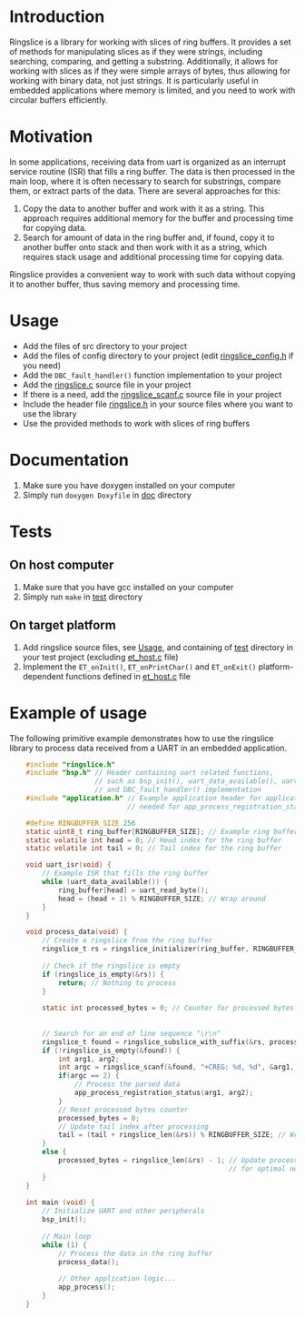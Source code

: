 # Introduction

Ringslice is a library for working with slices of ring buffers. It provides a set
of methods for manipulating slices as if they were strings, including searching,
comparing, and getting a substring. Additionally, it allows
for working with slices as if they were simple arrays of bytes, thus allowing
for working with binary data, not just strings.
It is particularly useful in embedded applications where memory is limited,
and you need to work with circular buffers efficiently.

# Motivation

In some applications, receiving data from uart is organized as an interrupt
service routine (ISR) that fills a ring buffer.
The data is then processed in the main loop, where it is often necessary to
search for substrings, compare them, or extract parts of the data.
There are several approaches for this:
1. Copy the data to another buffer and work with it as a string. This approach requires
additional memory for the buffer and processing time for copying data.
2. Search for amount of data in the ring buffer and, if found, copy it
to another buffer onto stack and then work with it as a string, which
requires stack usage and additional processing time for copying data.

Ringslice provides a convenient way to work with such data without copying it
to another buffer, thus saving memory and processing time.
 
# Usage

- Add the files of src directory to your project
- Add the files of config directory to your project (edit [ringslice_config.h](./src/config/ringslice_config.h) if you need)
- Add the `DBC_fault_handler()` function implementation to your project
- Add the [ringslice.c](./src/ringslice.c) source file in your project
- If there is a need, add the [ringslice_scanf.c](./src/ringslice_scanf.c) source file in your project
- Include the header file [ringslice.h](./src/ringslice.h) in your source files where you want to use the library
- Use the provided methods to work with slices of ring buffers

# Documentation

1. Make sure you have doxygen installed on your computer
2. Simply run `doxygen Doxyfile` in [doc](./doc) directory

# Tests

## On host computer

1. Make sure that you have gcc installed on your computer
2. Simply run `make` in [test](./test) directory

## On target platform

1. Add ringslice source files, see [Usage](#Usage), and containing of [test](./test) directory in your test project (excluding [et_host.c](./test/et/et_host.c) file)
2. Implement the `ET_onInit()`, `ET_onPrintChar()` and `ET_onExit()` platform-dependent functions defined in [et_host.c](./test/et/et_host.c) file

# Example of usage

The following primitive example demonstrates how to use the ringslice library
to process data received from a UART in an embedded application.
 
```c
    #include "ringslice.h"
    #include "bsp.h" // Header containing uart related functions,
                     // such as bsp_init(), uart_data_available(), uart_read_byte()
                     // and DBC_fault_handler() implementation
    #include "application.h" // Example application header for application logic,
                             // needed for app_process_registration_status() function

    #define RINGBUFFER_SIZE 256
    static uint8_t ring_buffer[RINGBUFFER_SIZE]; // Example ring buffer
    static volatile int head = 0; // Head index for the ring buffer
    static volatile int tail = 0; // Tail index for the ring buffer

    void uart_isr(void) {
        // Example ISR that fills the ring buffer
        while (uart_data_available()) {
            ring_buffer[head] = uart_read_byte();
            head = (head + 1) % RINGBUFFER_SIZE; // Wrap around
        }
    }

    void process_data(void) {
        // Create a ringslice from the ring buffer
        ringslice_t rs = ringslice_initializer(ring_buffer, RINGBUFFER_SIZE, tail, head);
    
        // Check if the ringslice is empty
        if (ringslice_is_empty(&rs)) {
            return; // Nothing to process
        }
        
        static int processed_bytes = 0; // Counter for processed bytes
        
    
        // Search for an end of line sequence "\r\n"
        ringslice_t found = ringslice_subslice_with_suffix(&rs, processed_bytes, "\r\n");
        if (!ringslice_is_empty(&found)) {
            int arg1, arg2;
            int argc = ringslice_scanf(&found, "+CREG: %d, %d", &arg1, &arg2); // Example of parsing data
            if(argc == 2) {
                // Process the parsed data
                app_process_registration_status(arg1, arg2);
            }
            // Reset processed bytes counter
            processed_bytes = 0;
            // Update tail index after processing
            tail = (tail + ringslice_len(&rs)) % RINGBUFFER_SIZE; // Wrap around
        }
        else {
            processed_bytes = ringslice_len(&rs) - 1; // Update processed bytes counter
                                                      // for optimal next search
        }
    }
    
    int main (void) {
        // Initialize UART and other peripherals
        bsp_init();
    
        // Main loop
        while (1) {
            // Process the data in the ring buffer
            process_data();
            
            // Other application logic...
            app_process();
        }
    }
```

